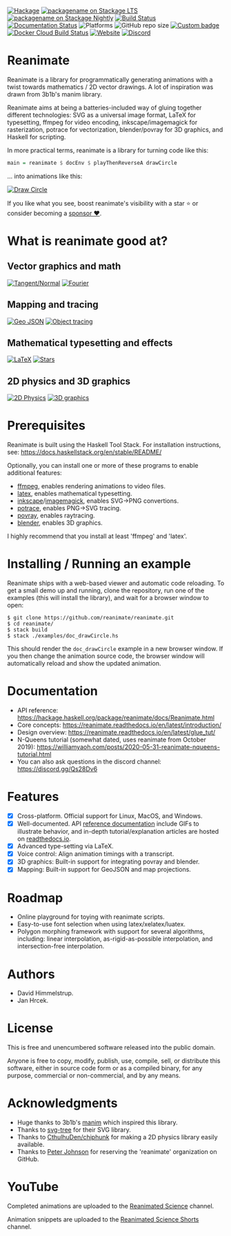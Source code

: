 [![Hackage](https://img.shields.io/hackage/v/reanimate.svg?color=success)](http://hackage.haskell.org/package/reanimate)
[![packagename on Stackage LTS](http://stackage.org/package/reanimate/badge/lts)](http://stackage.org/lts/package/reanimate)
[![packagename on Stackage Nightly](http://stackage.org/package/reanimate/badge/nightly)](http://stackage.org/nightly/package/reanimate)
[![Build Status](https://dev.azure.com/lemmih0612/reanimate/_apis/build/status/reanimate.reanimate?branchName=master)](https://dev.azure.com/lemmih0612/reanimate/_build/latest?definitionId=2&branchName=master)
[![Documentation Status](https://readthedocs.org/projects/reanimate/badge/?version=latest)](https://reanimate.readthedocs.io/en/latest/?badge=latest)
![Platforms](https://img.shields.io/badge/platform-linux%20%7C%20osx%20%7C%20windows-informational)
![GitHub repo size](https://img.shields.io/github/repo-size/reanimate/reanimate)
[![Custom badge](https://img.shields.io/endpoint?url=https%3A%2F%2Freanimate.github.io%2Freanimate%2Fhpc_badge.json)](https://reanimate.github.io/reanimate/hpc_index.html)
[![Docker Cloud Build Status](https://img.shields.io/docker/cloud/build/reanimate/discord-bot?label=discord-bot)](https://hub.docker.com/repository/docker/reanimate/discord-bot)
[![Website](https://img.shields.io/website?url=https%3A%2F%2Freanimate.github.io)](https://reanimate.github.io/)
[![Discord](https://img.shields.io/discord/731822102935502908)](https://discord.gg/Qs28Dv6)

# Reanimate

Reanimate is a library for programmatically generating animations with a twist towards
mathematics / 2D vector drawings. A lot of inspiration was drawn from 3b1b's manim library.

Reanimate aims at being a batteries-included way of gluing together different technologies: SVG as
a universal image format, LaTeX for typesetting, ffmpeg for video encoding, inkscape/imagemagick
for rasterization, potrace for vectorization, blender/povray for 3D graphics, and Haskell for
scripting.

In more practical terms, reanimate is a library for turning code like this:

```haskell
main = reanimate $ docEnv $ playThenReverseA drawCircle
```

... into animations like this:

[![Draw Circle](https://i.imgur.com/C02hPw8.gif)](examples/doc_playThenReverseA.hs)

If you like what you see, boost reanimate's visibility with a star ⭐ or consider becoming a [sponsor ❤](https://github.com/sponsors/Lemmih).

# What is reanimate good at?

## Vector graphics and math
[![Tangent/Normal](https://i.imgur.com/w6gEkbl.gif)](examples/demo_tangent.hs)
[![Fourier](https://i.imgur.com/pX4YRa4.gif)](examples/tut_glue_fourier.hs)

## Mapping and tracing
[![Geo JSON](https://i.imgur.com/OrKiOqF.gif)](videos/map-projection/gif.hs)
[![Object tracing](https://i.imgur.com/Y6NsPWF.gif)](examples/tut_glue_potrace.hs)

## Mathematical typesetting and effects
[![LaTeX](https://i.imgur.com/e6oO4wz.gif)](examples/tut_glue_latex.hs)
[![Stars](https://i.imgur.com/yek3v4b.gif)](examples/demo_stars.hs)

## 2D physics and 3D graphics
[![2D Physics](https://i.imgur.com/ZHUfWdp.gif)](examples/tut_glue_physics.hs)
[![3D graphics](https://i.imgur.com/4wdtuJw.gif)](examples/tut_glue_povray.hs)

# Prerequisites

Reanimate is built using the Haskell Tool Stack. For installation instructions, see: https://docs.haskellstack.org/en/stable/README/

Optionally, you can install one or more of these programs to enable additional features:
 * [ffmpeg](https://www.ffmpeg.org/), enables rendering animations to video files.
 * [latex](https://www.latex-project.org/), enables mathematical typesetting.
 * [inkscape](https://inkscape.org/)/[imagemagick](https://imagemagick.org/index.php), enables SVG->PNG convertions.
 * [potrace](http://potrace.sourceforge.net/), enables PNG->SVG tracing.
 * [povray](https://www.povray.org/), enables raytracing.
 * [blender](https://www.blender.org/), enables 3D graphics.

I highly recommend that you install at least 'ffmpeg' and 'latex'.

# Installing / Running an example

Reanimate ships with a web-based viewer and automatic code reloading. To get a small demo
up and running, clone the repository, run one of the examples (this will install the library),
and wait for a browser window to open:

```console
$ git clone https://github.com/reanimate/reanimate.git
$ cd reanimate/
$ stack build
$ stack ./examples/doc_drawCircle.hs
```

This should render the `doc_drawCircle` example in a new browser window. If you then change the
animation source code, the browser window will automatically reload and show the updated animation.

# Documentation

 * API reference: https://hackage.haskell.org/package/reanimate/docs/Reanimate.html
 * Core concepts: https://reanimate.readthedocs.io/en/latest/introduction/
 * Design overview: https://reanimate.readthedocs.io/en/latest/glue_tut/
 * N-Queens tutorial (somewhat dated, uses reanimate from October 2019): https://williamyaoh.com/posts/2020-05-31-reanimate-nqueens-tutorial.html
 * You can also ask questions in the discord channel: <https://discord.gg/Qs28Dv6>

# Features

- [x] Cross-platform. Official support for Linux, MacOS, and Windows.
- [x] Well-documented. API [reference documentation](https://hackage.haskell.org/package/reanimate/docs/Reanimate.html) include GIFs to illustrate behavior, and in-depth tutorial/explanation articles are hosted on [readthedocs.io](https://reanimate.readthedocs.io/en/latest/).
- [x] Advanced type-setting via LaTeX.
- [x] Voice control: Align animation timings with a transcript.
- [x] 3D graphics: Built-in support for integrating povray and blender.
- [x] Mapping: Built-in support for GeoJSON and map projections.

# Roadmap

- Online playground for toying with reanimate scripts.
- Easy-to-use font selection when using latex/xelatex/luatex.
- Polygon morphing framework with support for several algorithms, including: linear interpolation, as-rigid-as-possible interpolation, and intersection-free interpolation.

# Authors

  * David Himmelstrup.
  * Jan Hrcek.

# License

This is free and unencumbered software released into the public domain.

Anyone is free to copy, modify, publish, use, compile, sell, or
distribute this software, either in source code form or as a compiled
binary, for any purpose, commercial or non-commercial, and by any
means.

# Acknowledgments

  * Huge thanks to 3b1b's [manim](https://github.com/3b1b/manim) which inspired this library.
  * Thanks to [svg-tree](https://github.com/Twinside/svg-tree) for their SVG library.
  * Thanks to [CthulhuDen/chiphunk](https://github.com/CthulhuDen/chiphunk) for making a 2D physics
    library easily available.
  * Thanks to [Peter Johnson](https://github.com/missinglink) for reserving the 'reanimate' organization on GitHub.

# YouTube

Completed animations are uploaded to the [Reanimated Science](https://www.youtube.com/channel/UCbZujyI7i6JbI-I0shPvDgg) channel.

Animation snippets are uploaded to the [Reanimated Science Shorts](https://www.youtube.com/channel/UCL7MwXLtQbhJeb6Ts3_HooA) channel.
